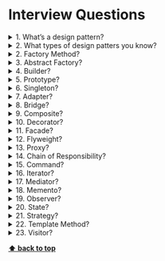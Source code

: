 # Interview Questions

<details>
<summary>1. What’s a design pattern?</summary>

> **Answer:**
>
> Design patterns are typical solutions to commonly occurring problems in software design.

</details>

<details>
<summary>2. What types of design patters you know?</summary>

> **Answer:**
>
> * Creational patterns
> * Structural patterns
> * Behavioral patterns

</details>

<details>
<summary>2. Factory Method?</summary>

> **Answer:**
>
> Factory Method is a creational design pattern that provides an interface for creating objects in a superclass,
> but allows subclasses to alter the type of objects that will be created.
>
>```python
>     class Dialog is
>        abstract method createButton()
>        method render() is
>            Button okButton = createButton()
>            okButton.onClick(closeDialog)
>            okButton.render()
>
>     class WindowsDialog extends Dialog is
>        method createButton() is
>            return new WindowsButton()
>
>     class WebDialog extends Dialog is
>        method createButton() is
>            return new HTMLButton()
>
>     interface Button is
>        method render()
>        method onClick(f)
>
>     class WindowsButton implements Button is
>        method render(a, b) is
>        method onClick(f) is
>
>     class HTMLButton implements Button is
>        method render(a, b) is
>        method onClick(f) is
>
>
>     class Application is
>        field dialog: Dialog
>
>        method initialize() is
>            config = readApplicationConfigFile()
>
>            if (config.OS == "Windows") then
>                dialog = new WindowsDialog()
>            else if (config.OS == "Web") then
>                dialog = new WebDialog()
>            else
>                throw new Exception("Error! Unknown operating system.")
>        method main() is
>            this.initialize()
>            dialog.render()
>```

</details>

<details>
<summary>3. Abstract Factory?</summary>

> **Answer:**
>
> Abstract Factory is a creational design pattern that lets you produce families of related objects
> without specifying their concrete classes.
>
>```python
>     interface GUIFactory is
>        method createButton():Button
>        method createCheckbox():Checkbox
>
>     class WinFactory implements GUIFactory is
>        method createButton():Button is
>            return new WinButton()
>        method createCheckbox():Checkbox is
>            return new WinCheckbox()
>
>     class MacFactory implements GUIFactory is
>        method createButton():Button is
>            return new MacButton()
>        method createCheckbox():Checkbox is
>            return new MacCheckbox()
>
>     interface Button is
>        method paint()
>
>     class WinButton implements Button is
>        method paint() is
>
>     class MacButton implements Button is
>        method paint() is
>
>     interface Checkbox is
>        method paint()
>
>     class WinCheckbox implements Checkbox is
>        method paint() is
>
>     class MacCheckbox implements Checkbox is
>        method paint() is
>
>     class Application is
>        private field button: Button
>        constructor Application(factory: GUIFactory) is
>            this.factory = factory
>        method createUI() is
>            this.button = factory.createButton()
>        method paint() is
>            button.paint()
>
>     class ApplicationConfigurator is
>        method main() is
>            config = readApplicationConfigFile()
>
>            if (config.OS == "Windows") then
>                factory = new WinFactory()
>            else if (config.OS == "Mac") then
>                factory = new MacFactory()
>            else
>                throw new Exception("Error! Unknown operating system.")
>
>            Application app = new Application(factory)
>```

</details>

<details>
<summary>4. Builder?</summary>

> **Answer:**
>
> Builder is a creational design pattern that lets you construct complex objects step by step. The pattern allows
> you to produce different types and representations of an object using the same construction code.
>
>```python
>     class Car is
>
>     class Manual is
>
>     interface Builder is
>        method reset()
>        method setSeats(...)
>        method setEngine(...)
>        method setTripComputer(...)
>        method setGPS(...)
>
>     class CarBuilder implements Builder is
>        private field car:Car
>
>        constructor CarBuilder() is
>            this.reset()
>
>        method reset() is
>            this.car = new Car()
>
>        method setSeats(...) is
>
>        method setEngine(...) is
>
>        method setTripComputer(...) is
>
>        method setGPS(...) is
>
>        method getProduct():Car is
>            product = this.car
>            this.reset()
>            return product
>
>     class CarManualBuilder implements Builder is
>        private field manual:Manual
>
>        constructor CarManualBuilder() is
>            this.reset()
>
>        method reset() is
>            this.manual = new Manual()
>
>        method setSeats(...) is
>
>        method setEngine(...) is
>
>        method setTripComputer(...) is
>
>        method setGPS(...) is
>
>        method getProduct():Manual is
>
>     class Director is
>        private field builder:Builder
>
>        method setBuilder(builder:Builder)
>            this.builder = builder
>
>        method constructSportsCar(builder: Builder) is
>            builder.reset()
>            builder.setSeats(2)
>            builder.setEngine(new SportEngine())
>            builder.setTripComputer(true)
>            builder.setGPS(true)
>
>        method constructSUV(builder: Builder) is
>
>     class Application is
>
>        method makeCar() is
>            director = new Director()
>
>            CarBuilder builder = new CarBuilder()
>            director.constructSportsCar(builder)
>            Car car = builder.getProduct()
>
>            CarManualBuilder builder = new CarManualBuilder()
>            director.constructSportsCar(builder)
>
>            Manual manual = builder.getProduct()
>```

</details>

<details>
<summary>5. Prototype?</summary>

> **Answer:**
>
> Prototype is a creational design pattern that lets you copy existing objects without making your code dependent on
> their classes.
>
> ```python
>
> abstract class Shape is
>    field X: int
>    field Y: int
>    field color: string
>
>    constructor Shape() is
>
>    constructor Shape(source: Shape) is
>        this()
>        this.X = source.X
>        this.Y = source.Y
>        this.color = source.color
>
>    abstract method clone():Shape
>
> class Rectangle extends Shape is
>    field width: int
>    field height: int
>
>    constructor Rectangle(source: Rectangle) is
>        super(source)
>        this.width = source.width
>        this.height = source.height
>
>    method clone():Shape is
>        return new Rectangle(this)
>
>
> class Circle extends Shape is
>    field radius: int
>
>    constructor Circle(source: Circle) is
>        super(source)
>        this.radius = source.radius
>
>    method clone():Shape is
>        return new Circle(this)
>
>
> class Application is
>    field shapes: array of Shape
>
>    constructor Application() is
>        Circle circle = new Circle()
>        circle.X = 10
>        circle.Y = 10
>        circle.radius = 20
>        shapes.add(circle)
>
>        Circle anotherCircle = circle.clone()
>        shapes.add(anotherCircle)
>
>        Rectangle rectangle = new Rectangle()
>        rectangle.width = 10
>        rectangle.height = 20
>        shapes.add(rectangle)
>
>    method businessLogic() is
>        Array shapesCopy = new Array of Shapes.
>
>        foreach (s in shapes) do
>            shapesCopy.add(s.clone())
>
> ```

</details>

<details>
<summary>6. Singleton?</summary>

> **Answer:**
>
> Singleton is a creational design pattern that lets you ensure that a class has only one instance, while
> providing a global access point to this instance.
>
>```python
>     class Database is
>        private static field instance: Database
>
>        private constructor Database() is
>
>        public static method getInstance() is
>            if (this.instance == null) then
>                acquireThreadLock() and then
>                    if (this.instance == null) then
>                        this.instance = new Database()
>            return this.instance
>
>        public method query(sql) is
>
>     class Application is
>        method main() is
>            Database foo = Database.getInstance()
>            foo.query("SELECT ...")
>            Database bar = Database.getInstance()
>            bar.query("SELECT ...")
>```

</details>

<details>
<summary>7. Adapter?</summary>

> **Answer:**
>
> Adapter is a structural design pattern that allows objects with incompatible interfaces to collaborate.
>
>```python
>     class RoundHole is
>        constructor RoundHole(radius) { ... }
>
>        method getRadius() is
>
>        method fits(peg: RoundPeg) is
>            return this.getRadius() >= peg.radius()
>
>     class RoundPeg is
>        constructor RoundPeg(radius) { ... }
>
>        method getRadius() is
>
>
>     class SquarePeg is
>        constructor SquarePeg(width) { ... }
>
>        method getWidth() is
>
>
>     class SquarePegAdapter extends RoundPeg is
>        private field peg: SquarePeg
>
>        constructor SquarePegAdapter(peg: SquarePeg) is
>            this.peg = peg
>
>        method getRadius() is
>            return peg.getWidth() * Math.sqrt(2) / 2
>
>
>     hole = new RoundHole(5)
>     rpeg = new RoundPeg(5)
>     hole.fits(rpeg) // true
>
>     small_sqpeg = new SquarePeg(5)
>     large_sqpeg = new SquarePeg(10)
>     hole.fits(small_sqpeg) // this won't compile (incompatible types)
>
>     small_sqpeg_adapter = new SquarePegAdapter(small_sqpeg)
>     large_sqpeg_adapter = new SquarePegAdapter(large_sqpeg)
>     hole.fits(small_sqpeg_adapter) // true
>     hole.fits(large_sqpeg_adapter) // false
>```

</details>

<details>
<summary>8. Bridge?</summary>

> **Answer:**
>
> ridge is a structural design pattern that lets you split a large class or a set of closely related classes into two
> separate hierarchies—abstraction and implementation—which can be developed independently of each other.
>
>```python
>     class RemoteControl is
>        protected field device: Device
>        constructor RemoteControl(device: Device) is
>            this.device = device
>        method togglePower() is
>            if (device.isEnabled()) then
>                device.disable()
>            else
>                device.enable()
>        method volumeDown() is
>            device.setVolume(device.getVolume() - 10)
>        method volumeUp() is
>            device.setVolume(device.getVolume() + 10)
>        method channelDown() is
>            device.setChannel(device.getChannel() - 1)
>        method channelUp() is
>            device.setChannel(device.getChannel() + 1)
>
>
>     class AdvancedRemoteControl extends RemoteControl is
>        method mute() is
>            device.setVolume(0)
>
>     interface Device is
>        method isEnabled()
>        method enable()
>        method disable()
>        method getVolume()
>        method setVolume(percent)
>        method getChannel()
>        method setChannel(channel)
>
>     class Tv implements Device is
>
>     class Radio implements Device is
>
>
>     // Somewhere in client code.
>     tv = new Tv()
>     remote = new RemoteControl(tv)
>     remote.togglePower()
>
>     radio = new Radio()
>     remote = new AdvancedRemoteControl(radio)
>```

</details>

<details>
<summary>9. Composite?</summary>

> **Answer:**
>
> Composite is a structural design pattern that lets you compose objects into tree structures and then work with these
> structures as if they were individual objects.
>
>```python
>     interface Graphic is
>        method move(x, y)
>        method draw()
>
>     class Dot implements Graphic is
>        field x, y
>
>        constructor Dot(x, y) { ... }
>
>        method move(x, y) is
>            this.x += x, this.y += y
>
>        method draw() is
>
>     class Circle extends Dot is
>        field radius
>
>        constructor Circle(x, y, radius) { ... }
>
>        method draw() is
>
>     class CompoundGraphic implements Graphic is
>        field children: array of Graphic
>
>        method add(child: Graphic) is
>
>        method remove(child: Graphic) is
>
>        method move(x, y) is
>            foreach (child in children) do
>                child.move(x, y)
>
>        method draw() is
>
>     class ImageEditor is
>        method load() is
>            all = new CompoundGraphic()
>            all.add(new Dot(1, 2))
>            all.add(new Circle(5, 3, 10))
>
>        method groupSelected(components: array of Graphic) is
>            group = new CompoundGraphic()
>            group.add(components)
>            all.remove(components)
>            all.add(group)
>            all.draw()
>```

</details>

<details>
<summary>10. Decorator?</summary>

> **Answer:**
>
> Decorator is a structural design pattern that lets you attach new behaviors to objects by placing these objects inside
> special wrapper objects that contain the behaviors.
>
>```python
>     interface DataSource is
>        method writeData(data)
>        method readData():data
>
>     class FileDataSource implements DataSource is
>        constructor FileDataSource(filename) { ... }
>
>        method writeData(data) is
>
>        method readData():data is
>
>     class DataSourceDecorator implements DataSource is
>        protected field wrappee: DataSource
>
>        constructor DataSourceDecorator(source: DataSource) is
>            wrappee = source
>
>        method writeData(data) is
>            wrappee.writeData(data)
>
>        method readData():data is
>            return wrappee.readData()
>
>     class EncryptionDecorator extends DataSourceDecorator is
>        method writeData(data) is
>
>        method readData():data is
>
>     class CompressionDecorator extends DataSourceDecorator is
>        method writeData(data) is
>        method readData():data is
>
>     class Application is
>        method dumbUsageExample() is
>            source = new FileDataSource("somefile.dat")
>            source.writeData(salaryRecords)
>
>            source = new CompressionDecorator(source)
>            source.writeData(salaryRecords)
>
>            source = new EncryptionDecorator(source)
>            source.writeData(salaryRecords)
>
>     class SalaryManager is
>        field source: DataSource
>
>        constructor SalaryManager(source: DataSource) { ... }
>
>        method load() is
>            return source.readData()
>
>        method save() is
>            source.writeData(salaryRecords)
>
>
>     class ApplicationConfigurator is
>        method configurationExample() is
>            source = new FileDataSource("salary.dat")
>            if (enabledEncryption)
>                source = new EncryptionDecorator(source)
>            if (enabledCompression)
>                source = new CompressionDecorator(source)
>
>            logger = new SalaryManager(source)
>            salary = logger.load(
>```

</details>

<details>
<summary>11. Facade?</summary>

> **Answer:**
>
> Facade is a structural design pattern that provides a simplified interface to a library, a framework, or any other
> complex set of classes.
>
>```python
>     class VideoFile
>
>     class OggCompressionCodec
>
>     class MPEG4CompressionCodec
>
>     class CodecFactory
>
>     class BitrateReader
>
>     class AudioMixer
>
>     class VideoConverter is
>        method convert(filename, format):File is
>            file = new VideoFile(filename)
>            sourceCodec = new CodecFactory.extract(file)
>            if (format == "mp4")
>                destinationCodec = new MPEG4CompressionCodec()
>            else
>                destinationCodec = new OggCompressionCodec()
>            buffer = BitrateReader.read(filename, sourceCodec)
>            result = BitrateReader.convert(buffer, destinationCodec)
>            result = (new AudioMixer()).fix(result)
>            return new File(result)
>
>     class Application is
>        method main() is
>            convertor = new VideoConverter()
>            mp4 = convertor.convert("youtubevideo.ogg", "mp4")
>            mp4.save()
>```

</details>

<details>
<summary>12. Flyweight?</summary>

> **Answer:**
>
> Flyweight is a structural design pattern that lets you fit more objects into the available amount of RAM by sharing
> common parts of state between multiple objects instead of keeping all of the data in each object.
>
>```python
>     class TreeType is
>        field name
>        field color
>        field texture
>        constructor TreeType(name, color, texture) { ... }
>        method draw(canvas, x, y) is
>
>     class TreeFactory is
>        static field treeTypes: collection of tree types
>        static method getTreeType(name, color, texture) is
>            type = treeTypes.find(name, color, texture)
>            if (type == null)
>                type = new TreeType(name, color, texture)
>                treeTypes.add(type)
>            return type
>
>     class Tree is
>        field x,y
>        field type: TreeType
>        constructor Tree(x, y, type) { ... }
>        method draw(canvas) is
>            type.draw(canvas, this.x, this.y)
>
>     class Forest is
>        field trees: collection of Trees
>
>        method plantTree(x, y, name, color, texture) is
>            type = TreeFactory.getTreeType(name, color, texture)
>            tree = new Tree(x, y, type)
>            trees.add(tree)
>
>        method draw(canvas) is
>            foreach (tree in trees) do
>                tree.draw(canvas)
>```

</details>

<details>
<summary>13. Proxy?</summary>

> **Answer:**
>
> Proxy is a structural design pattern that lets you provide a substitute or placeholder for another object. A proxy
> controls access to the original object, allowing you to perform something either before or after the request gets
> through to the original object.
>
>```python
>     interface ThirdPartyYoutubeLib is
>        method listVideos()
>        method getVideoInfo(id)
>        method downloadVideo(id)
>
>     class ThirdPartyYoutubeClass implements ThirdPartyYoutubeLib is
>        method listVideos() is
>
>        method getVideoInfo(id) is
>
>        method downloadVideo(id) is
>
>     class CachedYoutubeClass implements ThirdPartyYouTubeLib is
>        private field service: ThirdPartyYouTubeClass
>        private field listCache, videoCache
>        field needReset
>
>        constructor CachedYoutubeClass(service: ThirdPartyYouTubeLib) is
>            this.service = service
>
>        method listVideos() is
>            if (listCache == null || needReset)
>                listCache = service.listVideos()
>            return listCache
>
>        method getVideoInfo(id) is
>            if (videoCache == null || needReset)
>                videoCache = service.getVideoInfo(id)
>            return videoCache
>
>        method downloadVideo(id) is
>            if (!downloadExists(id) || needReset)
>                service.downloadVideo(id)
>
>     class YoutubeManager is
>        protected field service: ThirdPartyYouTubeLib
>
>        constructor YoutubeManager(service: ThirdPartyYouTubeLib) is
>            this.service = service
>
>        method renderVideoPage(id) is
>            info = service.getVideoInfo(id)
>
>        method renderListPanel() is
>            list = service.listVideos()
>
>        method reactOnUserInput() is
>            renderVideoPage()
>            renderListPanel()
>
>     class Application is
>        method init() is
>            aYouTubeService = new ThirdPartyYouTubeClass()
>            aYouTubeProxy = new CachedYouTubeClass(aYouTubeService)
>            manager = new YouTubeManager(aYouTubeProxy)
>            manager.reactOnUserInput()
>```

</details>

<details>
<summary>14. Chain of Responsibility?</summary>

> **Answer:**
>
> Chain of Responsibility is a behavioral design pattern that lets you pass requests along a chain of handlers. Upon
> receiving a request, each handler decides either to process the request or to pass it to the next handler in the
> chain.
>
>```python
>     interface ComponentWithContextualHelp is
>        method showHelp()
>
>
>     abstract class Component implements ComponentWithContextualHelp is
>        field tooltipText: string
>
>        protected field container: Container
>
>        method showHelp() is
>            if (tooltipText != null)
>                // Show tooltip.
>            else
>                container.showHelp()
>
>     abstract class Container extends Component is
>        protected field children: array of Component
>
>        method add(child) is
>            children.add(child)
>            child.container = this
>
>     class Button extends Component is
>
>     class Panel extends Container is
>        field modalHelpText: string
>
>        method showHelp() is
>            if (modalHelpText != null)
>            else
>                super.showHelp()
>
>     class Dialog extends Container is
>        field wikiPageURL: string
>
>        method showHelp() is
>            if (wikiPageURL != null)
>            else
>                super.showHelp()
>
>     class Application is
>        method createUI() is
>            dialog = new Dialog("Budget Reports")
>            dialog.wikiPageURL = "http://..."
>            panel = new Panel(0, 0, 400, 800)
>            panel.modalHelpText = "This panel does..."
>            ok = new Button(250, 760, 50, 20, "OK")
>            ok.tooltipText = "This is an OK button that..."
>            cancel = new Button(320, 760, 50, 20, "Cancel")
>            // ...
>            panel.add(ok)
>            panel.add(cancel)
>            dialog.add(panel)
>
>        method onF1KeyPress() is
>            component = this.getComponentAtMouseCoords()
>            component.showHelp()
>```

</details>

<details>
<summary>15. Command?</summary>

> **Answer:**
>
> Command is a behavioral design pattern that turns a request into a stand-alone object that contains all information
> about the request. This transformation lets you parameterize methods with different requests, delay or queue a
> request’s execution, and support undoable operations.
>
>```python
>     abstract class Command is
>        protected field app: Application
>        protected field editor: Editor
>        protected field backup: text
>
>        constructor Command(app: Application, editor: Editor) is
>            this.app = app
>            this.editor = editor
>
>        method saveBackup() is
>            backup = editor.text
>
>        method undo() is
>            editor.text = backup
>
>        abstract method execute()
>
>
>     class CopyCommand extends Command is
>        method execute() is
>            app.clipboard = editor.getSelection()
>            return false
>
>     class CutCommand extends Command is
>        method execute() is
>            saveBackup()
>            app.clipboard = editor.getSelection()
>            editor.deleteSelection()
>            return true
>
>     class PasteCommand extends Command is
>        method execute() is
>            saveBackup()
>            editor.replaceSelection(app.clipboard)
>            return true
>
>     class UndoCommand extends Command is
>        method execute() is
>            app.undo()
>            return false
>
>     class CommandHistory is
>        private field history: array of Command
>
>        method push(c: Command) is
>
>        method pop():Command is
>
>
>     class Editor is
>        field text: string
>
>        method getSelection() is
>
>        method deleteSelection() is
>
>        method replaceSelection(text) is
>
>
>     class Application is
>        field clipboard: string
>        field editors: array of Editors
>        field activeEditor: Editor
>        field history: CommandHistory
>
>        method createUI() is
>            copy = function() { executeCommand(
>                new CopyCommand(this, activeEditor)) }
>            copyButton.setCommand(copy)
>            shortcuts.onKeyPress("Ctrl+C", copy)
>
>            cut = function() { executeCommand(
>                new CutCommand(this, activeEditor)) }
>            cutButton.setCommand(cut)
>            shortcuts.onKeyPress("Ctrl+X", cut)
>
>            paste = function() { executeCommand(
>                new PasteCommand(this, activeEditor)) }
>            pasteButton.setCommand(paste)
>            shortcuts.onKeyPress("Ctrl+V", paste)
>
>            undo = function() { executeCommand(
>                new UndoCommand(this, activeEditor)) }
>            undoButton.setCommand(undo)
>            shortcuts.onKeyPress("Ctrl+Z", undo)
>
>        method executeCommand(command) is
>            if (command.execute)
>                history.push(command)
>
>        method undo() is
>            command = history.pop()
>            if (command != null)
>                command.undo()
>```

</details>

<details>
<summary>16. Iterator?</summary>

> **Answer:**
>
> Iterator is a behavioral design pattern that lets you traverse elements of a collection without exposing its underlying
> representation (list, stack, tree, etc.).
>
>```python
>     interface SocialNetwork is
>        method createFriendsIterator(profileId):ProfileIterator
>        method createCoworkersIterator(profileId):ProfileIterator
>
>     class Facebook implements SocialNetwork is
>
>        method createFriendsIterator(profileId) is
>            return new FacebookIterator(this, profileId, "friends")
>        method createCoworkersIterator(profileId) is
>            return new FacebookIterator(this, profileId, "coworkers")
>
>
>     interface ProfileIterator is
>        method getNext():Profile
>        method hasMore():bool
>
>
>     class FacebookIterator implements ProfileIterator is
>        private field facebook: Facebook
>        private field profileId, type: string
>
>        private field currentPosition
>        private field cache: array of Profile
>
>        constructor FacebookIterator(facebook, profileId, type) is
>            this.facebook = facebook
>            this.profileId = profileId
>            this.type = type
>
>        private method lazyInit() is
>            if (cache == null)
>                cache = facebook.socialGraphRequest(profileId, type)
>
>        method getNext() is
>            if (hasMore())
>                currentPosition++
>                return cache[currentPosition]
>
>        method hasMore() is
>            lazyInit()
>            return cache.length < currentPosition
>
>     class SocialSpammer is
>        method send(iterator: ProfileIterator, message: string) is
>            while (iterator.hasNext())
>                profile = iterator.getNext()
>                System.sendEmail(profile.getEmail(), message)
>
>
>     class Application is
>        field network: SocialNetwork
>        field spammer: SocialSpammer
>
>        method config() is
>            if working with Facebook
>                this.network = new Facebook()
>            if working with LinkedIn
>                this.network = new LinkedIn()
>            this.spammer = new SocialSpammer()
>
>        method sendSpamToFriends(profile) is
>            iterator = network.createFriendsIterator(profile.getId())
>            spammer.send(iterator, "Very important message")
>
>        method sendSpamToCoworkers(profile) is
>            iterator = network.createCoworkersIterator(profile.getId())
>            spammer.send(iterator, "Very important message")
>```

</details>

<details>
<summary>17. Mediator?</summary>

> **Answer:**
>
> Mediator is a behavioral design pattern that lets you reduce chaotic dependencies between objects. The pattern
> restricts direct communications between the objects and forces them to collaborate only via a mediator object.
>
>```python
>     interface Mediator is
>        method notify(sender: Component, event: string)
>
>     class AuthenticationDialog implements Mediator is
>        private field title: string
>        private field loginOrRegisterChkBx: Checkbox
>        private field loginUsername, loginPassword: Textbox
>        private field registrationUsername, registrationPassword
>        private field registrationEmail: Textbox
>        private field okBtn, cancelBtn: Button
>
>        constructor AuthenticationDialog() is
>
>        method notify(sender, event) is
>            if (sender == loginOrRegisterChkBx and event == "check")
>                if (loginOrRegisterChkBx.checked)
>                    title = "Log in"
>                else
>                    title = "Register"
>
>            if (sender == okBtn && event == "click")
>                if (loginOrRegister.checked)
>                    if (!found)
>                else
>
>     class Component is
>        field dialog: Mediator
>
>        constructor Component(dialog) is
>            this.dialog = dialog
>
>        method click() is
>            dialog.notify(this, "click")
>
>        method keypress() is
>            dialog.notify(this, "keypress")
>
>     class Button extends Component is
>
>     class Textbox extends Component is
>
>     class Checkbox extends Component is
>        method check() is
>            dialog.notify(this, "check")nterface Mediator is
>        method notify(sender: Component, event: string)
>
>     class AuthenticationDialog implements Mediator is
>        private field title: string
>        private field loginOrRegisterChkBx: Checkbox
>        private field loginUsername, loginPassword: Textbox
>        private field registrationUsername, registrationPassword
>        private field registrationEmail: Textbox
>        private field okBtn, cancelBtn: Button
>
>        constructor AuthenticationDialog() is
>
>        method notify(sender, event) is
>            if (sender == loginOrRegisterChkBx and event == "check")
>                if (loginOrRegisterChkBx.checked)
>                    title = "Log in"
>                else
>                    title = "Register"
>
>            if (sender == okBtn && event == "click")
>                if (loginOrRegister.checked)
>                    if (!found)
>                else
>
>     class Component is
>        field dialog: Mediator
>
>        constructor Component(dialog) is
>            this.dialog = dialog
>
>        method click() is
>            dialog.notify(this, "click")
>
>        method keypress() is
>            dialog.notify(this, "keypress")
>
>     class Button extends Component is
>        // ...
>
>     class Textbox extends Component is
>        // ...
>
>     class Checkbox extends Component is
>        method check() is
>            dialog.notify(this, "check")
>```

</details>

<details>
<summary>18. Memento?</summary>

> **Answer:**
>
> Memento is a behavioral design pattern that lets you save and restore the previous state of an object without
> revealing the details of its implementation.
>
>```python
>     class Editor is
>        private field text, curX, curY, selectionWidth
>
>        method setText(text) is
>            this.text = text
>
>        method setCursor(x, y) is
>            this.curX = curX
>            this.curY = curY
>
>        method setSelectionWidth(width) is
>            this.selectionWidth = width
>
>        method createSnapshot():Snapshot is
>            return new Snapshot(this, text, curX, curY, selectionWidth)
>
>     class Snapshot is
>        private field editor: Editor
>        private field text, curX, curY, selectionWidth
>
>        constructor Snapshot(editor, text, curX, curY, selectionWidth) is
>            this.editor = editor
>            this.text = text
>            this.curX = curX
>            this.curY = curY
>            this.selectionWidth = selectionWidth
>
>        method restore() is
>            editor.setText(text)
>            editor.setCursor(curX, curY)
>            editor.setSelectionWidth(selectionWidth)
>
>     class Command is
>        private field backup: Snapshot
>
>        method makeBackup() is
>            backup = editor.createSnapshot()
>
>        method undo() is
>            if (backup != null)
>                backup.restore()
>```

</details>

<details>
<summary>19. Observer?</summary>

> **Answer:**
>
> Observer is a behavioral design pattern that lets you define a subscription mechanism to notify multiple objects about
> any events that happen to the object they’re observing.
>
>```python
>     class EventManager is
>        private field listeners: hash map of event types and listeners
>
>        method subscribe(eventType, listener) is
>            listeners.add(eventType, listener)
>
>        method unsubscribe(eventType, listener) is
>            listeners.remove(eventType, listener)
>
>        method notify(eventType, data) is
>            foreach (listener in listeners.of(eventType)) do
>                listener.update(data)
>
>     class Editor is
>        private field events: EventManager
>        private field file: File
>
>        constructor Editor() is
>            events = new EventManager()
>
>        method openFile(path) is
>            this.file = new File(path)
>            events.notify("open", file.name)
>
>        method saveFile() is
>            file.write()
>            events.notify("save", file.name)
>
>
>
>     interface EventListener is
>        method update(filename)
>
>     class LoggingListener implements EventListener is
>        private field log: File
>        private field message
>
>        constructor LoggingListener(log_filename, message) is
>            this.log = new File(log_filename)
>            this.message = message
>
>        method update(filename) is
>            log.write(replace('%s',filename,message))
>
>     class EmailAlertsListener implements EventListener is
>        private field email: string
>
>        constructor EmailAlertsListener(email, message) is
>            this.email = email
>            this.message = message
>
>        method update(filename) is
>            system.email(email, replace('%s',filename,message))
>
>
>     class Application is
>        method config() is
>            editor = new TextEditor()
>
>            logger = new LoggingListener(
>                "/path/to/log.txt",
>                "Someone has opened the file: %s");
>            editor.events.subscribe("open", logger)
>
>            emailAlerts = new EmailAlertsListener(
>                "admin@example.com",
>                "Someone has changed the file: %s")
>            editor.events.subscribe("save", emailAlerts)
>```

</details>

<details>
<summary>20. State?</summary>

> **Answer:**
>
> State is a behavioral design pattern that lets an object alter its behavior when its internal state changes.
> It appears as if the object changed its class.
>
>```python
>     class AudioPlayer is
>        field state: State
>        field UI, volume, playlist, currentSong
>
>        constructor AudioPlayer() is
>            this.state = new ReadyState(this)
>
>            UI = new UserInterface()
>            UI.lockButton.onClick(this.clickLock)
>            UI.playButton.onClick(this.clickPlay)
>            UI.nextButton.onClick(this.clickNext)
>            UI.prevButton.onClick(this.clickPrevious)
>
>        method changeState(state: State) is
>            this.state = state
>
>        method clickLock() is
>            state.clickLock()
>        method clickPlay() is
>            state.clickPlay()
>        method clickNext() is
>            state.clickNext()
>        method clickPrevious() is
>            state.clickPrevious()
>
>        method startPlayback() is
>            // ...
>        method stopPlayback() is
>            // ...
>        method nextSong() is
>            // ...
>        method previousSong() is
>            // ...
>        method fastForward(time) is
>            // ...
>        method rewind(time) is
>            // ...
>
>     abstract class State is
>        protected field player: AudioPlayer
>
>        constructor State(player) is
>            this.player = player
>
>        abstract method clickLock()
>        abstract method clickPlay()
>        abstract method clickNext()
>        abstract method clickPrevious()
>
>     class LockedState extends State is
>
>        method clickLock() is
>            if (player.playing)
>                player.changeState(new PlayingState(player))
>            else
>                player.changeState(new ReadyState(player))
>
>        method clickPlay() is
>            // Locked, so do nothing.
>
>        method clickNext() is
>            // Locked, so do nothing.
>
>        method clickPrevious() is
>            // Locked, so do nothing.
>
>
>     class ReadyState extends State is
>        method clickLock() is
>            player.changeState(new LockedState(player))
>
>        method clickPlay() is
>            player.startPlayback()
>            player.changeState(new PlayingState(player))
>
>        method clickNext() is
>            player.nextSong()
>
>        method clickPrevious() is
>            player.previousSong()
>
>
>     class PlayingState extends State is
>        method clickLock() is
>            player.changeState(new LockedState(player))
>
>        method clickPlay() is
>            player.stopPlayback()
>            player.changeState(new ReadyState(player))
>
>        method clickNext() is
>            if (event.doubleclick)
>                player.nextSong()
>            else
>                player.fastForward(5)
>
>        method clickPrevious() is
>            if (event.doubleclick)
>                player.previous()
>            else
>                player.rewind(5)
>```

</details>

<details>
<summary>21. Strategy?</summary>

> **Answer:**
>
> Strategy is a behavioral design pattern that lets you define a family of algorithms, put each of them into a separate
> class, and make their objects interchangeable.
>
>```python
>     interface Strategy is
>        method execute(a, b)
>
>     class ConcreteStrategyAdd implements Strategy is
>        method execute(a, b) is
>            return a + b
>
>     class ConcreteStrategySubtract implements Strategy is
>        method execute(a, b) is
>            return a - b
>
>     class ConcreteStrategyMultiply implements Strategy is
>        method execute(a, b) is
>            return a * b
>
>     class Context is
>        private strategy: Strategy
>
>        method setStrategy(Strategy strategy) is
>            this.strategy = strategy
>
>        method executeStrategy(int a, int b) is
>            return strategy.execute(a, b)
>
>
>     class ExampleApplication is
>        method main() is
>            Create context object.
>
>            Read first number.
>            Read last number.
>            Read the desired action from user input.
>
>            if (action == addition) then
>                context.setStrategy(new ConcreteStrategyAdd())
>
>            if (action == subtraction) then
>                context.setStrategy(new ConcreteStrategySubtract())
>
>            if (action == multiplication) then
>                context.setStrategy(new ConcreteStrategyMultiply())
>
>            result = context.executeStrategy(First number, Second number)
>
>            Print result.
>```

</details>

<details>
<summary>22. Template Method?</summary>

> **Answer:**
>
> Template Method is a behavioral design pattern that defines the skeleton of an algorithm in the superclass but lets
> subclasses override specific steps of the algorithm without changing its structure.
>
>```python
>     class GameAI is
>        method turn() is
>            collectResources()
>            buildStructures()
>            buildUnits()
>            attack()
>
>        method collectResources() is
>            foreach (s in this.builtStructures) do
>                s.collect()
>
>        abstract method buildStructures()
>        abstract method buildUnits()
>
>        method attack() is
>            enemy = closestEnemy()
>            if (enemy == null)
>                sendScouts(map.center)
>            else
>                sendWarriors(enemy.position)
>
>        abstract method sendScouts(position)
>        abstract method sendWarriors(position)
>
>     class OrcsAI extends GameAI is
>        method buildStructures() is
>            if (there are some resources) then
>
>        method buildUnits() is
>            if (there are plenty of resources) then
>                if (there are no scouts)
>                else
>
>        method sendScouts(position) is
>            if (scouts.length > 0) then
>                // Send scouts to position.
>
>        method sendWarriors(position) is
>            if (warriors.length > 5) then
>                // Send warriors to position.
>
>     class MonstersAI extends GameAI is
>        method collectResources() is
>            // Monsters don't collect resources.
>
>        method buildStructures() is
>            // Monsters don't build structures.
>
>        method buildUnits() is
>```

</details>

<details>
<summary>23. Visitor?</summary>

> **Answer:**
>
> Visitor is a behavioral design pattern that lets you separate algorithms from the objects on which they operate.
>
>```python
>     interface Shape is
>        method move(x, y)
>        method draw()
>        method accept(v: Visitor)
>
>     class Dot extends Shape is
>
>        method accept(v: Visitor) is
>            v.visitDot(this)
>
>     class Circle extends Dot is
>        method accept(v: Visitor) is
>            v.visitCircle(this)
>
>     class Rectangle extends Shape is
>        method accept(v: Visitor) is
>            v.visitRectangle(this)
>
>     class CompoundShape implements Shape is
>        method accept(v: Visitor) is
>            v.visitCompoundShape(this)
>
>     interface Visitor is
>        method visitDot(d: Dot)
>        method visitCircle(c: Circle)
>        method visitRectangle(r: Rectangle)
>        method visitCompoundShape(cs: CompoundShape)
>
>     class XMLExportVisitor is
>        method visitDot(d: Dot) is
>
>        method visitCircle(c: Circle) is
>
>        method visitRectangle(r: Rectangle) is
>
>        method visitCompoundShape(cs: CompoundShape) is
>
>
>     class Application is
>        field allShapes: array of Shapes
>
>        method export() is
>            exportVisitor = new XMLExportVisitor()
>
>            foreach (shape in allShapes) do
>                shape.accept(exportVisitor)
>```

</details>

**[⬆ back to top](#interview-questions)**
